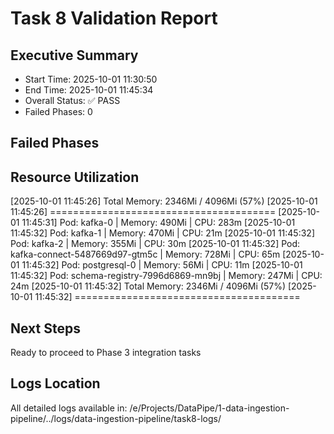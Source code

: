 # Task 8 Validation Report

## Executive Summary
- Start Time: 2025-10-01 11:30:50
- End Time: 2025-10-01 11:45:34
- Overall Status: ✅ PASS
- Failed Phases: 0

## Failed Phases


## Resource Utilization
[2025-10-01 11:45:26] Total Memory: 2346Mi / 4096Mi (57%)
[2025-10-01 11:45:26] =======================================
[2025-10-01 11:45:31] Pod: kafka-0 | Memory: 490Mi | CPU: 283m
[2025-10-01 11:45:32] Pod: kafka-1 | Memory: 470Mi | CPU: 21m
[2025-10-01 11:45:32] Pod: kafka-2 | Memory: 355Mi | CPU: 30m
[2025-10-01 11:45:32] Pod: kafka-connect-5487669d97-gtm5c | Memory: 728Mi | CPU: 65m
[2025-10-01 11:45:32] Pod: postgresql-0 | Memory: 56Mi | CPU: 11m
[2025-10-01 11:45:32] Pod: schema-registry-7996d6869-mn9bj | Memory: 247Mi | CPU: 24m
[2025-10-01 11:45:32] Total Memory: 2346Mi / 4096Mi (57%)
[2025-10-01 11:45:32] =======================================

## Next Steps
Ready to proceed to Phase 3 integration tasks

## Logs Location
All detailed logs available in: /e/Projects/DataPipe/1-data-ingestion-pipeline/../logs/data-ingestion-pipeline/task8-logs/
